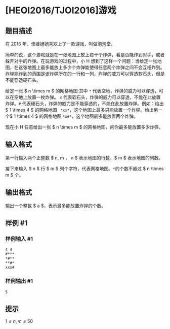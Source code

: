 # [HEOI2016/TJOI2016]游戏

## 题目描述

在 2016 年，佳媛姐姐喜欢上了一款游戏，叫做泡泡堂。

简单的说，这个游戏就是在一张地图上放上若干个炸弹，看是否能炸到对手，或者躲开对手的炸弹。在玩游戏的过程中，小 H 想到了这样一个问题：当给定一张地图，在这张地图上最多能放上多少个炸弹能使得任意两个炸弹之间不会互相炸到。炸弹能炸到的范围是该炸弹所在的一行和一列，炸弹的威力可以穿透软石头，但是不能穿透硬石头。

给定一张 $ n \times m $ 的网格地图:其中 ``*`` 代表空地，炸弹的威力可以穿透，可以在空地上放置一枚炸弹。 ``x`` 代表软石头，炸弹的威力可以穿透，不能在此放置炸弹。``#`` 代表硬石头，炸弹的威力是不能穿透的，不能在此放置炸弹。例如：给出 $ 1 \times 4 $ 的网格地图 `` *xx*``，这个地图上最多只能放置一个炸弹。给出另一个$ 1 \times 4 $ 的网格地图 ``*x#*``，这个地图最多能放置两个炸弹。

现在小 H 任意给出一张 $ n \times m $ 的网格地图，问你最多能放置多少炸弹。

## 输入格式

第一行输入两个正整数 $ n, m $，$ n $ 表示地图的行数，$ m $ 表示地图的列数。

接下来输入 $ n $ 行 $ m $ 列个字符，代表网格地图。``*``的个数不超过 $ n \times m $ 个。

## 输出格式

输出一个整数 $ a $，表示最多能放置炸弹的个数。

## 样例 #1

### 样例输入 #1
```
4 4
#***
*#**
**#*
xxx#
```

### 样例输出 #1

```
5
```

## 提示

$1 \leq n,m \leq 50$
